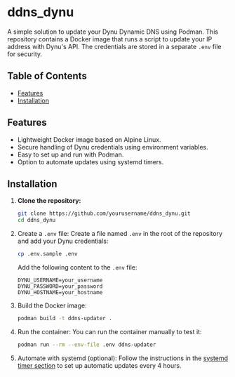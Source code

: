 # ddns_dynu

A simple solution to update your Dynu Dynamic DNS using Podman. This repository contains a Docker image that runs a script to update your IP address with Dynu's API. The credentials are stored in a separate `.env` file for security.

## Table of Contents

- [Features](#features)
- [Installation](#installation)

## Features

- Lightweight Docker image based on Alpine Linux.
- Secure handling of Dynu credentials using environment variables.
- Easy to set up and run with Podman.
- Option to automate updates using systemd timers.

## Installation

1. **Clone the repository:**

   ```bash
   git clone https://github.com/yourusername/ddns_dynu.git
   cd ddns_dynu
   ```
2. Create a `.env` file: Create a file named `.env` in the root of the repository and add your Dynu credentials:

   ```bash
   cp .env.sample .env
   ```
   Add the following content to the `.env` file:
   ```env
   DYNU_USERNAME=your_username
   DYNU_PASSWORD=your_password
   DYNU_HOSTNAME=your_hostname
   ```
3. Build the Docker image:
   ```bash
   podman build -t ddns-updater .
   ```
4. Run the container: You can run the container manually to test it:
   ```bash
   podman run --rm --env-file .env ddns-updater
   ```
5. Automate with systemd (optional): Follow the instructions in the [systemd timer section](https://duckduckgo.com/?q=DuckDuckGo+AI+Chat&ia=chat&duckai=1#systemd-timer) to set up automatic updates every 4 hours.

